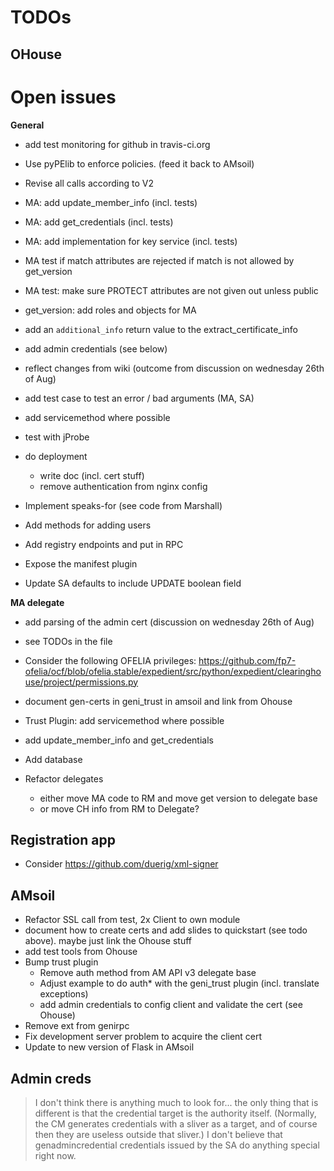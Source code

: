 # TODOs

## OHouse


# Open issues

**General**

* add test monitoring for github in travis-ci.org
* Use pyPElib to enforce policies. (feed it back to AMsoil)
* Revise all calls according to V2

* MA: add update_member_info (incl. tests)
* MA: add get_credentials (incl. tests)
* MA: add implementation for key service (incl. tests)

* MA test if match attributes are rejected if match is not allowed by get_version
* MA test: make sure PROTECT attributes are not given out unless public

* get_version: add roles and objects for MA

* add an `additional_info` return value to the extract_certificate_info
* add admin credentials (see below)
* reflect changes from wiki (outcome from discussion on wednesday 26th of Aug)
* add test case to test an error / bad arguments (MA, SA)
* add servicemethod where possible
* test with jProbe
* do deployment
  * write doc (incl. cert stuff)
  * remove authentication from nginx config
* Implement speaks-for (see code from Marshall)
* Add methods for adding users
* Add registry endpoints and put in RPC
* Expose the manifest plugin
* Update SA defaults to include UPDATE boolean field

**MA delegate**

* add parsing of the admin cert (discussion on wednesday 26th of Aug)
* see TODOs in the file
* Consider the following OFELIA privileges: https://github.com/fp7-ofelia/ocf/blob/ofelia.stable/expedient/src/python/expedient/clearinghouse/project/permissions.py

* document gen-certs in geni_trust in amsoil and link from Ohouse
* Trust Plugin: add servicemethod where possible

* add update_member_info and get_credentials
* Add database

* Refactor delegates
  * either move MA code to RM and move get version to delegate base
  * or move CH info from RM to Delegate?

## Registration app

* Consider https://github.com/duerig/xml-signer

## AMsoil

* Refactor SSL call from test, 2x Client to own module
* document how to create certs and add slides to quickstart (see todo above). maybe just link the Ohouse stuff
* add test tools from Ohouse
* Bump trust plugin
  * Remove auth method from AM API v3 delegate base
  * Adjust example to do auth* with the geni_trust plugin (incl. translate exceptions)
  * add admin credentials to config client and validate the cert (see Ohouse)
* Remove ext from genirpc
* Fix development server problem to acquire the client cert
* Update to new version of Flask in AMsoil

## Admin creds
> I don't think there is anything much to look for... the only thing that
is different is that the credential target is the authority itself.
(Normally, the CM generates credentials with a sliver as a target, and
of course then they are useless outside that sliver.)  I don't believe
that genadmincredential credentials issued by the SA do anything special
right now.
